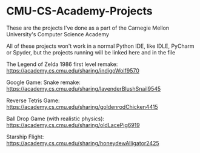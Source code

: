 # CMU-CS-Academy-Projects
These are the projects I've done as a part of the Carnegie Mellon University's Computer Science Academy

All of these projects won't work in a normal Python IDE, like IDLE, PyCharm or Spyder, but the projects running will be linked here and in the file

The Legend of Zelda 1986 first level remake: https://academy.cs.cmu.edu/sharing/indigoWolf9570

Google Game: Snake remake: https://academy.cs.cmu.edu/sharing/lavenderBlushSnail9545

Reverse Tetris Game: https://academy.cs.cmu.edu/sharing/goldenrodChicken4415

Ball Drop Game (with realistic physics): https://academy.cs.cmu.edu/sharing/oldLacePig6919

Starship Flight: https://academy.cs.cmu.edu/sharing/honeydewAlligator2425

